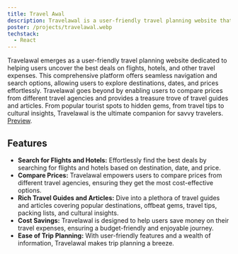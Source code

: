 ```yaml
---
title: Travel Awal
description: Travelawal is a user-friendly travel planning website that helps users find the best deals on flights, hotels, and more. It offers easy navigation and search options by destination, date, and price. Users can also compare prices from various travel agencies. Additionally, Travelawal provides travel guides and articles on popular and offbeat destinations, as well as travel tips and insights. It's a one-stop platform for hassle-free trip planning and savings.
poster: /projects/travelawal.webp
techstack:
  - React
---
```


Travelawal emerges as a user-friendly travel planning website dedicated to helping users uncover the best deals on flights, hotels, and other travel expenses. This comprehensive platform offers seamless navigation and search options, allowing users to explore destinations, dates, and prices effortlessly. Travelawal goes beyond by enabling users to compare prices from different travel agencies and provides a treasure trove of travel guides and articles. From popular tourist spots to hidden gems, from travel tips to cultural insights, Travelawal is the ultimate companion for savvy travelers.
[Preview](https://travel-awal.wiscaksono.com).

## Features

- **Search for Flights and Hotels:** Effortlessly find the best deals by searching for flights and hotels based on destination, date, and price.
- **Compare Prices:** Travelawal empowers users to compare prices from different travel agencies, ensuring they get the most cost-effective options.
- **Rich Travel Guides and Articles:** Dive into a plethora of travel guides and articles covering popular destinations, offbeat gems, travel tips, packing lists, and cultural insights.
- **Cost Savings:** Travelawal is designed to help users save money on their travel expenses, ensuring a budget-friendly and enjoyable journey.
- **Ease of Trip Planning:** With user-friendly features and a wealth of information, Travelawal makes trip planning a breeze.
